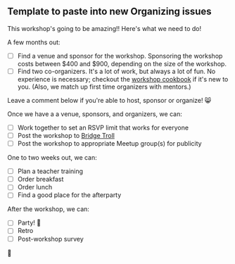## Template to paste into new Organizing issues

This workshop's going to be amazing!! Here's what we need to do!

A few months out:
- [ ] Find a venue and sponsor for the workshop. Sponsoring the workshop costs between $400 and $900, depending on the size of the workshop.
- [ ] Find two co-organizers. It's a lot of work, but always a lot of fun. No experience is necessary; checkout the [workshop cookbook](https://github.com/railsbridge/docs/wiki/Cookbook) if it's new to you. (Also, we match up first time organizers with mentors.)

Leave a comment below if you're able to host, sponsor or organize! :smile_cat: 

Once we have a a venue, sponsors, and organizers, we can:
- [ ] Work together to set an RSVP limit that works for everyone
- [ ] Post the workshop to [Bridge Troll](http://www.bridgetroll.org/)
- [ ] Post the workshop to appropriate Meetup group(s) for publicity 

One to two weeks out, we can:
- [ ] Plan a teacher training
- [ ] Order breakfast
- [ ] Order lunch
- [ ] Find a good place for the afterparty

After the workshop, we can:
- [ ] Party! :tada:   
- [ ] Retro
- [ ] Post-workshop survey

:tulip: 
